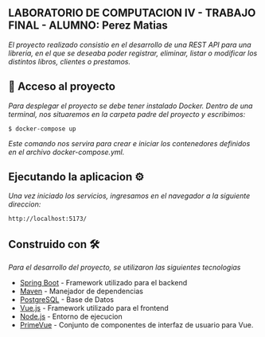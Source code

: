 <h2>  LABORATORIO DE COMPUTACION IV - TRABAJO FINAL - ALUMNO: Perez Matias </h2> 

_El proyecto realizado consistio en el desarrollo de una REST API para una libreria, en el que se deseaba poder registrar, eliminar, listar o modificar los distintos libros, clientes o prestamos._

## :open_file_folder: Acceso al proyecto

_Para desplegar el proyecto se debe tener instalado Docker. Dentro de una terminal, nos situaremos en la carpeta padre del proyecto y escribimos:_

```
$ docker-compose up
```

_Este comando nos servira para crear e iniciar los contenedores definidos en el archivo docker-compose.yml._

## Ejecutando la aplicacion ⚙️

_Una vez iniciado los servicios, ingresamos en el navegador a la siguiente direccion:_

```
http://localhost:5173/
```
## Construido con 🛠️

_Para el desarrollo del proyecto, se utilizaron las siguientes tecnologias_

* [Spring Boot](https://spring.io/projects/spring-boot) - Framework utilizado para el backend
* [Maven](https://maven.apache.org/) - Manejador de dependencias
* [PostgreSQL](https://www.postgresql.org/) - Base de Datos
* [Vue.js](https://vuejs.org/) - Framework utilizado para el frontend
* [Node.js](https://nodejs.org/en) - Entorno de ejecucion
* [PrimeVue](https://primevue.org/) - Conjunto de componentes de interfaz de usuario para Vue.
